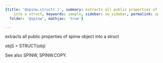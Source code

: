 ```yaml
---
{title: '@spinw.struct( )', summary: extracts all public properties of spinw object
    into a struct, keywords: sample, sidebar: sw_sidebar, permalink: spinw_struct.html,
  folder: '@spinw', mathjax: 'true'}

---
```

extracts all public properties of spinw object into a struct
 
objS = STRUCT(obj)
 
See also SPINW, SPINW.COPY.
 

